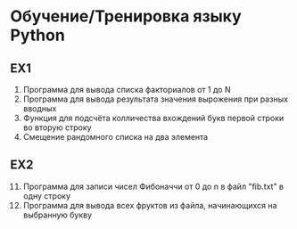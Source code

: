 # Обучение/Тренировка языку Python

## EX1
001. Программа для вывода списка факториалов от 1 до N
002. Программа для вывода результата значения вырожения при разных вводных
003. Функция для подсчёта колличества вхождений букв первой строки во вторую строку
004. Смещение рандомного списка на два элемента
## EX2
011. Программа для записи чисел Фибоначчи от 0 до n в файл "fib.txt" в одну строку
012. Программа для вывода всех фруктов из файла, начинающихся на выбранную букву